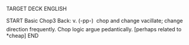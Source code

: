 TARGET DECK
ENGLISH

START
Basic
Chop3
Back: v. (-pp-)  chop and change vacillate; change direction frequently. Chop logic argue pedantically. [perhaps related to *cheap]
END
